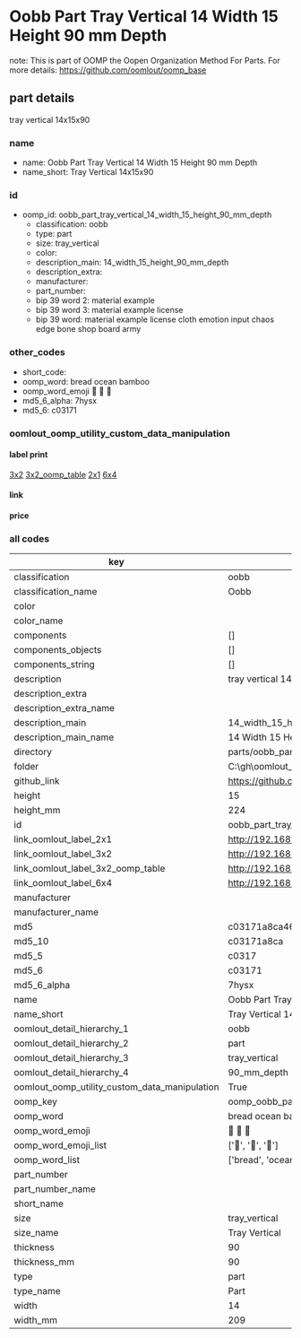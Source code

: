 # Oobb Part Tray Vertical 14 Width 15 Height 90 mm Depth  

note: This is part of OOMP the Oopen Organization Method For Parts. For more details: https://github.com/oomlout/oomp_base

##  part details
  



tray vertical 14x15x90



### name
* name: Oobb Part Tray Vertical 14 Width 15 Height 90 mm Depth
* name_short: Tray Vertical 14x15x90 
### id
* oomp_id: oobb_part_tray_vertical_14_width_15_height_90_mm_depth
  * classification: oobb
  * type: part
  * size: tray_vertical
  * color: 
  * description_main: 14_width_15_height_90_mm_depth
  * description_extra: 
  * manufacturer: 
  * part_number: 
  * bip 39 word 2: material example
  * bip 39 word 3: material example license
  * bip 39 word: material example license cloth emotion input chaos edge bone shop board army

### other_codes
* short_code: 
* oomp_word: bread ocean bamboo
* oomp_word_emoji :bread: :ocean: :bamboo:
* md5_6_alpha: 7hysx
* md5_6: c03171






### oomlout_oomp_utility_custom_data_manipulation
#### label print
[3x2](http://192.168.1.245:1112/?label=oomp%207hysx)
[3x2_oomp_table](http://192.168.1.108:1112/?label=oomp%207hysx)
[2x1](http://192.168.1.242:1112/?label=oomp%207hysx)
[6x4](http://192.168.1.55:1112/?label=oomp%207hysx)    

#### link

                              

#### price







### all codes 
| key | value |  
| --- | --- |  
| classification | oobb |  
| classification_name | Oobb |  
| color |  |  
| color_name |  |  
| components | [] |  
| components_objects | [] |  
| components_string | [] |  
| description | tray vertical 14x15x90 |  
| description_extra |  |  
| description_extra_name |  |  
| description_main | 14_width_15_height_90_mm_depth |  
| description_main_name | 14 Width 15 Height 90 mm Depth |  
| directory | parts/oobb_part_tray_vertical_14_width_15_height_90_mm_depth |  
| folder | C:\gh\oomlout_oobb_version_4_generated_parts\parts\oobb_part_tray_vertical_14_width_15_height_90_mm_depth |  
| github_link | https://github.com/oomlout/oomlout_oomp_part_src/tree/main/parts/oobb_part_tray_vertical_14_width_15_height_90_mm_depth |  
| height | 15 |  
| height_mm | 224 |  
| id | oobb_part_tray_vertical_14_width_15_height_90_mm_depth |  
| link_oomlout_label_2x1 | http://192.168.1.242:1112/?label=oomp%207hysx |  
| link_oomlout_label_3x2 | http://192.168.1.245:1112/?label=oomp%207hysx |  
| link_oomlout_label_3x2_oomp_table | http://192.168.1.108:1112/?label=oomp%207hysx |  
| link_oomlout_label_6x4 | http://192.168.1.55:1112/?label=oomp%207hysx |  
| manufacturer |  |  
| manufacturer_name |  |  
| md5 | c03171a8ca4644c9d2a462bd02539c47 |  
| md5_10 | c03171a8ca |  
| md5_5 | c0317 |  
| md5_6 | c03171 |  
| md5_6_alpha | 7hysx |  
| name | Oobb Part Tray Vertical 14 Width 15 Height 90 mm Depth |  
| name_short | Tray Vertical 14x15x90  |  
| oomlout_detail_hierarchy_1 | oobb |  
| oomlout_detail_hierarchy_2 | part |  
| oomlout_detail_hierarchy_3 | tray_vertical |  
| oomlout_detail_hierarchy_4 | 90_mm_depth |  
| oomlout_oomp_utility_custom_data_manipulation | True |  
| oomp_key | oomp_oobb_part_tray_vertical_14_width_15_height_90_mm_depth |  
| oomp_word | bread ocean bamboo |  
| oomp_word_emoji | :bread: :ocean: :bamboo: |  
| oomp_word_emoji_list | [':bread:', ':ocean:', ':bamboo:'] |  
| oomp_word_list | ['bread', 'ocean', 'bamboo'] |  
| part_number |  |  
| part_number_name |  |  
| short_name |  |  
| size | tray_vertical |  
| size_name | Tray Vertical |  
| thickness | 90 |  
| thickness_mm | 90 |  
| type | part |  
| type_name | Part |  
| width | 14 |  
| width_mm | 209 |  
